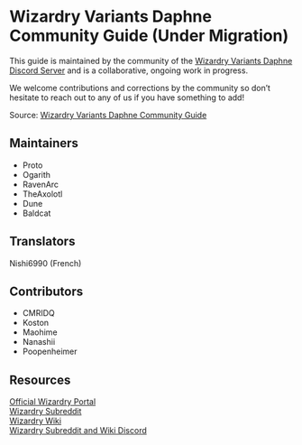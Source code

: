 # Wizardry Variants Daphne Community Guide (Under Migration)


This guide is maintained by the community of the [Wizardry Variants Daphne Discord Server](https://discord.gg/YjYmUCkBXK) and is a collaborative, ongoing work in progress. 

We welcome contributions and corrections by the community so don’t hesitate to reach out to any of us if you have something to add\!

Source: [Wizardry Variants Daphne Community Guide](https://docs.google.com/document/d/1WoSPMuZe_IOuk9I_qDidcFARhGWorHO9YLONp2dxm70/edit?tab=t.0#heading=h.kf5m90lrs4ob)

## Maintainers

 - Proto
 - Ogarith
 - RavenArc
 - TheAxolotl
 - Dune
 - Baldcat

## Translators

Nishi6990 (French)

## Contributors

- CMRIDQ
- Koston
- Maohime
- Nanashii
- Poopenheimer

## Resources

[Official Wizardry Portal](https://wizardry.info/en)  
[Wizardry Subreddit](https://www.reddit.com/r/wizardry/)  
[Wizardry Wiki](https://wizardry.wiki.gg/wiki/Wizardry_Wiki)  
[Wizardry Subreddit and Wiki Discord](https://discord.gg/cknNfGG7YC)